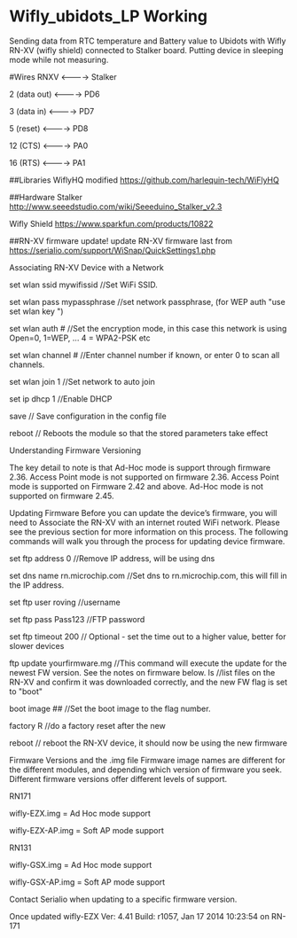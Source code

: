 Wifly_ubidots_LP Working
================
Sending data from RTC temperature and Battery value to Ubidots with Wifly RN-XV (wifly shield) connected to Stalker board. Putting device in sleeping mode while not measuring.

#Wires
  RNXV <----> Stalker
  
  2 (data out)    <----> PD6 
  
  3 (data in)   <----> PD7
  
  5 (reset)    <----> PD8
  
  12 (CTS)   <----> PA0
  
  16 (RTS)   <----> PA1

##Libraries
WiflyHQ modified
https://github.com/harlequin-tech/WiFlyHQ

##Hardware
Stalker 
http://www.seeedstudio.com/wiki/Seeeduino_Stalker_v2.3

Wifly Shield
https://www.sparkfun.com/products/10822

##RN-XV firmware update!
update RN-XV firmware last from https://serialio.com/support/WiSnap/QuickSettings1.php

Associating RN-XV Device with a Network

set wlan ssid mywifissid //Set WiFi SSID. 

set wlan pass mypassphrase //set network passphrase, (for WEP auth "use set wlan key <value>")  

set wlan auth # //Set the encryption mode, in this case this network is using Open=0, 1=WEP, ... 4 = WPA2-PSK etc 

set wlan channel # //Enter channel number if known, or enter 0 to scan all channels. 

set wlan join 1 //Set network to auto join 

set ip dhcp 1 //Enable DHCP 

save // Save configuration in the config file 

reboot // Reboots the module so that the stored parameters take effect


Understanding Firmware Versioning

The key detail to note is that Ad-Hoc mode is support through firmware 2.36. 
Access Point mode is not supported on firmware 2.36. 
Access Point mode is supported on Firmware 2.42 and above. 
Ad-Hoc mode is not supported on firmware 2.45.

Updating Firmware
Before you can update the device’s firmware, you will need to Associate the RN-XV with an internet routed WiFi network. 
Please see the previous section for more information on this process. 
The following commands will walk you through the process for updating device firmware.

set ftp address 0 //Remove IP address, will be using dns 

set dns name rn.microchip.com //Set dns to rn.microchip.com, this will fill in the IP address. 

set ftp user roving //username 

set ftp pass Pass123 //FTP password 

set ftp timeout 200 // Optional - set the time out to a higher value, better for slower devices 

ftp update yourfirmware.mg //This command will execute the update for the newest FW version. See the notes on firmware below. 
ls //list files on the RN-XV and confirm it was downloaded correctly, and the new FW flag is set to "boot" 

boot image ## //Set the boot image to the flag number. 

factory R //do a factory reset after the new 

reboot // reboot the RN-XV device, it should now be using the new firmware

Firmware Versions and the .img file
Firmware image names are different for the different modules, and depending which version of firmware you seek. 
Different firmware versions offer different levels of support.

RN171

wifly-EZX.img = Ad Hoc mode support 

wifly-EZX-AP.img = Soft AP mode support

RN131

wifly-GSX.img = Ad Hoc mode support 

wifly-GSX-AP.img = Soft AP mode support

Contact Serialio when updating to a specific firmware version.

Once updated
wifly-EZX Ver: 4.41 Build: r1057, Jan 17 2014 10:23:54 on RN-171
